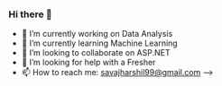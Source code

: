 ### Hi there 👋

- 🔭 I’m currently working on Data Analysis
- 🌱 I’m currently learning Machine Learning
- 👯 I’m looking to collaborate on ASP.NET 
- 🤔 I’m looking for help with a Fresher
- 📫 How to reach me: savajharshil99@gmail.com
-->
